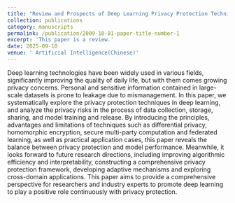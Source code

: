 ```yaml
---
title: "Review and Prospects of Deep Learning Privacy Protection Techniques: Challenges in the Era of Secure Computing"
collection: publications
category: manuscripts
permalink: /publication/2009-10-01-paper-title-number-1
excerpt: 'This paper is a review.' 
date: 2025-09-10
venue: ' Artificial Intelligence(Chinese)'
---
```


Deep learning technologies have been widely used in various fields, significantly improving the quality of daily life, but with them comes growing privacy concerns. Personal and sensitive information contained in large-scale datasets is prone to leakage due to mismanagement. In this paper, we systematically explore the privacy protection techniques in deep learning, and analyze the privacy risks in the process of data collection, storage, sharing, and model training and release. By introducing the principles, advantages and limitations of techniques such as differential privacy, homomorphic encryption, secure multi-party computation and federated learning, as well as practical application cases, this paper reveals the balance between privacy protection and model performance. Meanwhile, it looks forward to future research directions, including improving algorithmic efficiency and interpretability, constructing a comprehensive privacy protection framework, developing adaptive mechanisms and exploring cross-domain applications. This paper aims to provide a comprehensive perspective for researchers and industry experts to promote deep learning to play a positive role continuously with privacy protection.
